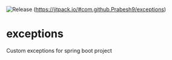 ![Release](https://jitpack.io/v/com.github.Prabesh9/exceptions.svg)
(https://jitpack.io/#com.github.Prabesh9/exceptions)

# exceptions

Custom exceptions for spring boot project
